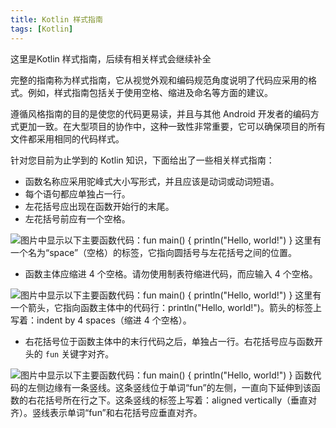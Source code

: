 ```yaml
---
title: Kotlin 样式指南
tags: [Kotlin]
---
```




这里是Kotlin 样式指南，后续有相关样式会继续补全

完整的指南称为样式指南，它从视觉外观和编码规范角度说明了代码应采用的格式。例如，样式指南包括关于使用空格、缩进及命名等方面的建议。

遵循风格指南的目的是使您的代码更易读，并且与其他 Android 开发者的编码方式更加一致。在大型项目的协作中，这种一致性非常重要，它可以确保项目的所有文件都采用相同的代码样式。

针对您目前为止学到的 Kotlin 知识，下面给出了一些相关样式指南：

- 函数名称应采用驼峰式大小写形式，并且应该是动词或动词短语。
- 每个语句都应单独占一行。
- 左花括号应出现在函数开始行的末尾。
- 左花括号前应有一个空格。

![图片中显示以下主要函数代码：fun main() {     println("Hello, world!") } 这里有一个名为“space”（空格）的标签，它指向圆括号与左花括号之间的位置。](https://developer.android.com/static/codelabs/basic-android-kotlin-compose-first-program/img/30a25c97d13c9847.png?hl=zh-cn)

- 函数主体应缩进 4 个空格。请勿使用制表符缩进代码，而应输入 4 个空格。

![图片中显示以下主要函数代码：fun main() {     println("Hello, world!") } 这里有一个箭头，它指向函数主体中的代码行：println("Hello, world!")。箭头的标签上写着：indent by 4 spaces（缩进 4 个空格）。](https://developer.android.com/static/codelabs/basic-android-kotlin-compose-first-program/img/c66edcaaa1f7c8b3.png?hl=zh-cn)

- 右花括号位于函数主体中的末行代码之后，单独占一行。右花括号应与函数开头的 `fun` 关键字对齐。

![图片中显示以下主要函数代码：fun main() {     println("Hello, world!") } 函数代码的左侧边缘有一条竖线。这条竖线位于单词“fun”的左侧，一直向下延伸到该函数的右花括号所在行之下。这条竖线的标签上写着：aligned vertically（垂直对齐）。竖线表示单词“fun”和右花括号应垂直对齐。](https://developer.android.com/static/codelabs/basic-android-kotlin-compose-first-program/img/a1b79391d254812e.png?hl=zh-cn)
